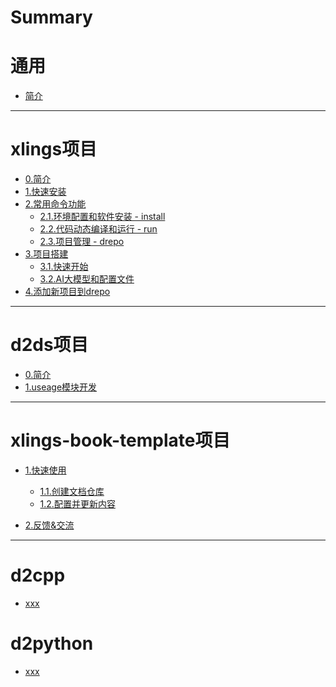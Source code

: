 # Summary

# 通用

- [简介](./chapter_0.md)

---

# xlings项目

- [0.简介](./xlings/chapter_0.md)
- [1.快速安装](./xlings/chapter_1.md)
- [2.常用命令功能](./xlings/chapter_2.md)
  - [2.1.环境配置和软件安装 - install]()
  - [2.2.代码动态编译和运行 - run]()
  - [2.3.项目管理 - drepo](./xlings/chapter_2_3.md)
- [3.项目搭建](./xlings/chapter_3.md)
  - [3.1.快速开始](./xlings/chapter_3_1.md)
  - [3.2.AI大模型和配置文件]()
- [4.添加新项目到drepo]()

---

# d2ds项目

- [0.简介](./d2ds/chapter_0.md)
- [1.useage模块开发](./d2ds/chapter_1.md)

---

# xlings-book-template项目

- [1.快速使用](./book-template/chapter_0.md)
  - [1.1.创建文档仓库](./book-template/chapter_1.md)
  - [1.2.配置并更新内容](./book-template/chapter_2.md)

- [2.反馈&交流](./book-template/chapter_3.md)

---

# d2cpp

- [xxx]()

# d2python

- [xxx]()

